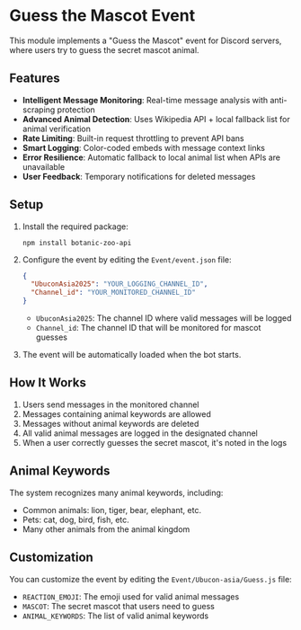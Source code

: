 # Guess the Mascot Event

This module implements a "Guess the Mascot" event for Discord servers, where users try to guess the secret mascot animal.

## Features

- **Intelligent Message Monitoring**: Real-time message analysis with anti-scraping protection
- **Advanced Animal Detection**: Uses Wikipedia API + local fallback list for animal verification
- **Rate Limiting**: Built-in request throttling to prevent API bans
- **Smart Logging**: Color-coded embeds with message context links
- **Error Resilience**: Automatic fallback to local animal list when APIs are unavailable
- **User Feedback**: Temporary notifications for deleted messages

## Setup

1. Install the required package:

   ```
   npm install botanic-zoo-api
   ```

2. Configure the event by editing the `Event/event.json` file:

   ```json
   {
     "UbuconAsia2025": "YOUR_LOGGING_CHANNEL_ID",
     "Channel_id": "YOUR_MONITORED_CHANNEL_ID"
   }
   ```

   - `UbuconAsia2025`: The channel ID where valid messages will be logged
   - `Channel_id`: The channel ID that will be monitored for mascot guesses

3. The event will be automatically loaded when the bot starts.

## How It Works

1. Users send messages in the monitored channel
2. Messages containing animal keywords are allowed
3. Messages without animal keywords are deleted
4. All valid animal messages are logged in the designated channel
5. When a user correctly guesses the secret mascot, it's noted in the logs

## Animal Keywords

The system recognizes many animal keywords, including:

- Common animals: lion, tiger, bear, elephant, etc.
- Pets: cat, dog, bird, fish, etc.
- Many other animals from the animal kingdom

## Customization

You can customize the event by editing the `Event/Ubucon-asia/Guess.js` file:

- `REACTION_EMOJI`: The emoji used for valid animal messages
- `MASCOT`: The secret mascot that users need to guess
- `ANIMAL_KEYWORDS`: The list of valid animal keywords

